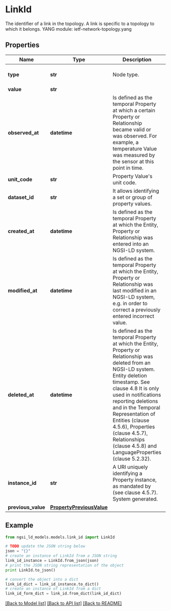 # LinkId

The identifier of a link in the topology. A link is specific to a topology to which it belongs.  YANG module: ietf-network-topology.yang 

## Properties

Name | Type | Description | Notes
------------ | ------------- | ------------- | -------------
**type** | **str** | Node type.  | [optional] [default to 'Property']
**value** | **str** |  | 
**observed_at** | **datetime** | Is defined as the temporal Property at which a certain Property or Relationship became valid or was observed. For example, a temperature Value was measured by the sensor at this point in time.  | [optional] 
**unit_code** | **str** | Property Value&#39;s unit code.  | [optional] 
**dataset_id** | **str** | It allows identifying a set or group of property values.  | [optional] 
**created_at** | **datetime** | Is defined as the temporal Property at which the Entity, Property or Relationship was entered into an NGSI-LD system.  | [optional] [readonly] 
**modified_at** | **datetime** | Is defined as the temporal Property at which the Entity, Property or Relationship was last modified in an NGSI-LD system, e.g. in order to correct a previously entered incorrect value.  | [optional] [readonly] 
**deleted_at** | **datetime** | Is defined as the temporal Property at which the Entity, Property or Relationship was deleted from an NGSI-LD system.  Entity deletion timestamp. See clause 4.8 It is only used in notifications reporting deletions and in the Temporal Representation of Entities (clause 4.5.6), Properties (clause 4.5.7), Relationships (clause 4.5.8) and LanguageProperties (clause 5.2.32).  | [optional] [readonly] 
**instance_id** | **str** | A URI uniquely identifying a Property instance, as mandated by (see clause 4.5.7). System generated.  | [optional] [readonly] 
**previous_value** | [**PropertyPreviousValue**](PropertyPreviousValue.md) |  | [optional] 

## Example

```python
from ngsi_ld_models.models.link_id import LinkId

# TODO update the JSON string below
json = "{}"
# create an instance of LinkId from a JSON string
link_id_instance = LinkId.from_json(json)
# print the JSON string representation of the object
print LinkId.to_json()

# convert the object into a dict
link_id_dict = link_id_instance.to_dict()
# create an instance of LinkId from a dict
link_id_form_dict = link_id.from_dict(link_id_dict)
```
[[Back to Model list]](../README.md#documentation-for-models) [[Back to API list]](../README.md#documentation-for-api-endpoints) [[Back to README]](../README.md)


